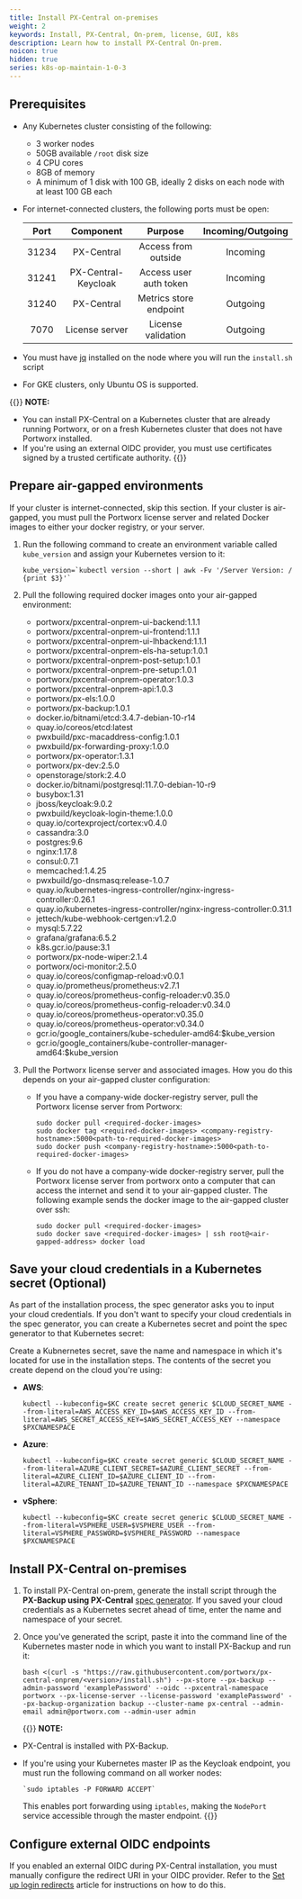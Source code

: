 ```yaml
---
title: Install PX-Central on-premises
weight: 2
keywords: Install, PX-Central, On-prem, license, GUI, k8s
description: Learn how to install PX-Central On-prem.
noicon: true
hidden: true
series: k8s-op-maintain-1-0-3
---
```


## Prerequisites

* Any Kubernetes cluster consisting of the following:

    * 3 worker nodes
    * 50GB available `/root` disk size
    * 4 CPU cores
    * 8GB of memory
    * A minimum of 1 disk with 100 GB, ideally 2 disks on each node with at least 100 GB each
* For internet-connected clusters, the following ports must be open:

    | Port | Component | Purpose | Incoming/Outgoing |
    | :---: |:---:|:---:|:---:|
    | 31234 | PX-Central | Access from outside | Incoming |
    | 31241 | PX-Central-Keycloak | Access user auth token | Incoming |
    | 31240 | PX-Central | Metrics store endpoint | Outgoing |
    | 7070 | License server | License validation | Outgoing |
* You must have [jq](https://stedolan.github.io/jq/) installed on the node where you will run the `install.sh` script
* For GKE clusters, only Ubuntu OS is supported.

{{<info>}}
**NOTE:**

* You can install PX-Central on a Kubernetes cluster that are already running Portworx, or on a fresh Kubernetes cluster that does not have Portworx installed.
* If you're using an external OIDC provider, you must use certificates signed by a trusted certificate authority.
{{</info>}}

## Prepare air-gapped environments

If your cluster is internet-connected, skip this section. If your cluster is air-gapped, you must pull the Portworx license server and related Docker images to either your docker registry, or your server.

1. Run the following command to create an environment variable called `kube_version` and assign your Kubernetes version to it:

    ```
    kube_version=`kubectl version --short | awk -Fv '/Server Version: / {print $3}'`
    ```

2. Pull the following required docker images onto your air-gapped environment:

    * portworx/pxcentral-onprem-ui-backend:1.1.1
    * portworx/pxcentral-onprem-ui-frontend:1.1.1
    * portworx/pxcentral-onprem-ui-lhbackend:1.1.1
    * portworx/pxcentral-onprem-els-ha-setup:1.0.1
    * portworx/pxcentral-onprem-post-setup:1.0.1
    * portworx/pxcentral-onprem-pre-setup:1.0.1
    * portworx/pxcentral-onprem-operator:1.0.3
    * portworx/pxcentral-onprem-api:1.0.3
    * portworx/px-els:1.0.0
    * portworx/px-backup:1.0.1
    * docker.io/bitnami/etcd:3.4.7-debian-10-r14
    * quay.io/coreos/etcd:latest
    * pwxbuild/pxc-macaddress-config:1.0.1
    * pwxbuild/px-forwarding-proxy:1.0.0
    * portworx/px-operator:1.3.1
    * portworx/px-dev:2.5.0
    * openstorage/stork:2.4.0
    * docker.io/bitnami/postgresql:11.7.0-debian-10-r9
    * busybox:1.31
    * jboss/keycloak:9.0.2
    * pwxbuild/keycloak-login-theme:1.0.0
    * quay.io/cortexproject/cortex:v0.4.0
    * cassandra:3.0
    * postgres:9.6
    * nginx:1.17.8
    * consul:0.7.1
    * memcached:1.4.25
    * pwxbuild/go-dnsmasq:release-1.0.7
    * quay.io/kubernetes-ingress-controller/nginx-ingress-controller:0.26.1
    * quay.io/kubernetes-ingress-controller/nginx-ingress-controller:0.31.1
    * jettech/kube-webhook-certgen:v1.2.0
    * mysql:5.7.22
    * grafana/grafana:6.5.2
    * k8s.gcr.io/pause:3.1
    * portworx/px-node-wiper:2.1.4
    * portworx/oci-monitor:2.5.0
    * quay.io/coreos/configmap-reload:v0.0.1
    * quay.io/prometheus/prometheus:v2.7.1
    * quay.io/coreos/prometheus-config-reloader:v0.35.0
    * quay.io/coreos/prometheus-config-reloader:v0.34.0
    * quay.io/coreos/prometheus-operator:v0.35.0
    * quay.io/coreos/prometheus-operator:v0.34.0
    * gcr.io/google_containers/kube-scheduler-amd64:$kube_version
    * gcr.io/google_containers/kube-controller-manager-amd64:$kube_version

3. Pull the Portworx license server and associated images. How you do this depends on your air-gapped cluster configuration:

    * If you have a company-wide docker-registry server, pull the Portworx license server from Portworx:

        ```text
        sudo docker pull <required-docker-images>
        sudo docker tag <required-docker-images> <company-registry-hostname>:5000<path-to-required-docker-images>
        sudo docker push <company-registry-hostname>:5000<path-to-required-docker-images>
        ```

    * If you do not have a company-wide docker-registry server, pull the Portworx license server from portworx onto a computer that can access the internet and send it to your air-gapped cluster. The following example sends the docker image to the air-gapped cluster over ssh:

        ```text
        sudo docker pull <required-docker-images>
        sudo docker save <required-docker-images> | ssh root@<air-gapped-address> docker load
        ```

## Save your cloud credentials in a Kubernetes secret (Optional)

As part of the installation process, the spec generator asks you to input your cloud credentials. If you don't want to specify your cloud credentials in the spec generator, you can create a Kubernetes secret and point the spec generator to that Kubernetes secret:

Create a Kubnernetes secret, save the name and namespace in which it's located for use in the installation steps. The contents of the secret you create depend on the cloud you're using:

* **AWS**:

    ```text
    kubectl --kubeconfig=$KC create secret generic $CLOUD_SECRET_NAME --from-literal=AWS_ACCESS_KEY_ID=$AWS_ACCESS_KEY_ID --from-literal=AWS_SECRET_ACCESS_KEY=$AWS_SECRET_ACCESS_KEY --namespace $PXCNAMESPACE
    ```

* **Azure**:

    ```text
    kubectl --kubeconfig=$KC create secret generic $CLOUD_SECRET_NAME --from-literal=AZURE_CLIENT_SECRET=$AZURE_CLIENT_SECRET --from-literal=AZURE_CLIENT_ID=$AZURE_CLIENT_ID --from-literal=AZURE_TENANT_ID=$AZURE_TENANT_ID --namespace $PXCNAMESPACE
    ```

* **vSphere**:

    ```text
    kubectl --kubeconfig=$KC create secret generic $CLOUD_SECRET_NAME --from-literal=VSPHERE_USER=$VSPHERE_USER --from-literal=VSPHERE_PASSWORD=$VSPHERE_PASSWORD --namespace $PXCNAMESPACE
    ```


## Install PX-Central on-premises

1. To install PX-Central on-prem, generate the install script through the **PX-Backup using PX-Central** [spec generator](https://central.portworx.com/specGen/wizard). If you saved your cloud credentials as a Kubernetes secret ahead of time, enter the name and namespace of your secret.

2. Once you've generated the script, paste it into the command line of the Kubernetes master node in which you want to install PX-Backup and run it:

    ```text
    bash <(curl -s "https://raw.githubusercontent.com/portworx/px-central-onprem/<version>/install.sh") --px-store --px-backup --admin-password 'examplePassword' --oidc --pxcentral-namespace portworx --px-license-server --license-password 'examplePassword' --px-backup-organization backup --cluster-name px-central --admin-email admin@portworx.com --admin-user admin
    ```

    {{<info>}}
**NOTE:**

* PX-Central is installed with PX-Backup.
* If you're using your Kubernetes master IP as the Keycloak endpoint, you must run the following command on all worker nodes:

    ```text
    `sudo iptables -P FORWARD ACCEPT`
    ```

    This enables port forwarding using `iptables`, making the `NodePort` service accessible through the master endpoint.
    {{</info>}}

## Configure external OIDC endpoints

 If you enabled an external OIDC during PX-Central installation, you must manually configure the redirect URI in your OIDC provider. Refer to the [Set up login redirects](/portworx-install-with-kubernetes/operate-and-maintain-on-kubernetes/pxcentral-onprem/set-up-login-redirects) article for instructions on how to do this.
